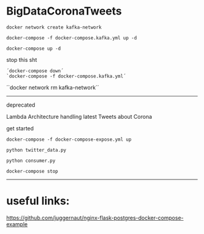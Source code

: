 # BigDataCoronaTweets

  `docker network create kafka-network`
  
  
  `docker-compose -f docker-compose.kafka.yml up -d`
  
  
  `docker-compose up -d`

stop this sht

    ´docker-compose down´
    `docker-compose -f docker-compose.kafka.yml´

  ´`docker network rm kafka-network´´



---------------------------------------------------------------

deprecated

Lambda Architecture handling latest Tweets about Corona


  get started

  `docker-compose -f docker-compose-expose.yml up`
  
  `python twitter_data.py`

  `python consumer.py`


  `docker-compose stop`
  
  
---------------------------------------------
# useful links:

https://github.com/juggernaut/nginx-flask-postgres-docker-compose-example

